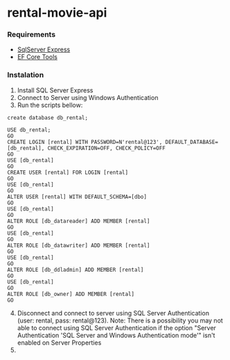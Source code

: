 # rental-movie-api

### Requirements
- [SqlServer Express](https://go.microsoft.com/fwlink/p/?linkid=2216019&clcid=0x416&culture=pt-br&country=br)
- [EF Core Tools](https://learn.microsoft.com/en-us/ef/core/cli/dotnet)

### Instalation
1. Install SQL Server Express
2. Connect to Server using Windows Authentication
3. Run the scripts bellow:
```
create database db_rental;

USE db_rental;
GO
CREATE LOGIN [rental] WITH PASSWORD=N'rental@123', DEFAULT_DATABASE=[db_rental], CHECK_EXPIRATION=OFF, CHECK_POLICY=OFF
GO
USE [db_rental]
GO
CREATE USER [rental] FOR LOGIN [rental]
GO
USE [db_rental]
GO
ALTER USER [rental] WITH DEFAULT_SCHEMA=[dbo]
GO
USE [db_rental]
GO
ALTER ROLE [db_datareader] ADD MEMBER [rental]
GO
USE [db_rental]
GO
ALTER ROLE [db_datawriter] ADD MEMBER [rental]
GO
USE [db_rental]
GO
ALTER ROLE [db_ddladmin] ADD MEMBER [rental]
GO
USE [db_rental]
GO
ALTER ROLE [db_owner] ADD MEMBER [rental]
GO
 ```
4. Disconnect and connect to server using SQL Server Authentication (user: rental, pass: rental@123). Note: There is a possibility you may not able to connect using SQL Server Authentication if the option "Server Authentication 'SQL Server and Windows Authentication mode'" isn't enabled on Server Properties
5. 
